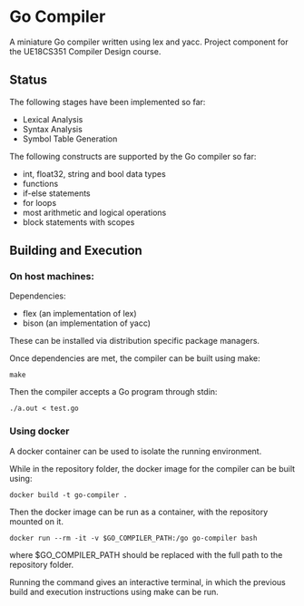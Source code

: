 # Go Compiler

A miniature Go compiler written using lex and yacc. Project component for the
UE18CS351 Compiler Design course.


## Status

The following stages have been implemented so far:
-   Lexical Analysis
-   Syntax Analysis
-   Symbol Table Generation

The following constructs are supported by the Go compiler so far:
-   int, float32, string and bool data types
-   functions
-   if-else statements
-   for loops
-   most arithmetic and logical operations
-   block statements with scopes


## Building and Execution

### On host machines:

Dependencies:
-   flex (an implementation of lex)
-   bison (an implementation of yacc)

These can be installed via distribution specific package managers.

Once dependencies are met, the compiler can be built using make:
```
make
```

Then the compiler accepts a Go program through stdin:
```
./a.out < test.go
```

### Using docker

A docker container can be used to isolate the running environment.

While in the repository folder, the docker image for the compiler can be
built using:
```
docker build -t go-compiler .
```

Then the docker image can be run as a container, with the repository mounted
on it.
```
docker run --rm -it -v $GO_COMPILER_PATH:/go go-compiler bash
```

where $GO_COMPILER_PATH should be replaced with the full path to the
repository folder.

Running the command gives an interactive terminal, in which the previous
build and execution instructions using make can be run.
